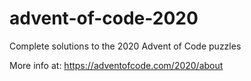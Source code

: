 # advent-of-code-2020
Complete solutions to the 2020 Advent of Code puzzles

More info at: https://adventofcode.com/2020/about
